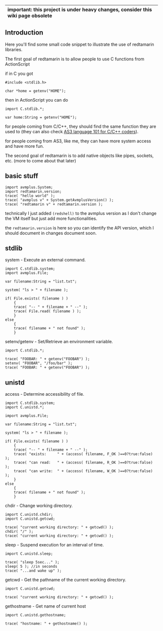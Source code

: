 | **important:** this project is under heavy changes, consider this wiki page obsolete |
|:-------------------------------------------------------------------------------------|

## Introduction ##

Here you'll find some small code snippet to illustrate the use of redtamarin libraries.

The first goal of redtamarin is to allow people to use C functions from ActionScript

if in C you got
```
#include <stdlib.h>

char *home = getenv("HOME");

```

then in ActionScript you can do
```
import C.stdlib.*;

var home:String = getenv("HOME");

```


for people coming from C/C++, they should find the same function
they are used to (they can also check [AS3 language 101 for C/C++ coders](http://blogs.adobe.com/kiwi/2006/05/as3_language_101_for_cc_coders_1.html)).

for people coming from AS3, like me, they can have more system access
and have more fun.

The second goal of redtamarin is to add native objects like pipes, sockets, etc.
(more to come about that later)


## basic stuff ##

```
import avmplus.System;
import redtamarin.version;
trace( "hello world" );
trace( "avmplus v" + System.getAvmplusVersion() );
trace( "redtamarin v" + redtamarin.version );
```

technically I just added `(redshell)` to the avmplus version
as I don't change the VM itself but just add more functionalities.

the `redtamarin.version` is here so you can identify the API version,
which I should document in changes document soon.


## stdlib ##

system - Execute an external command.
```
import C.stdlib.system;
import avmplus.File;

var filename:String = "list.txt";

system( "ls > " + filename );

if( File.exists( filename ) )
    {
    trace( "-- " + filename + " --" );
    trace( File.read( filename ) );
    }
else
    {
    trace( filename + " not found" );
    }
```

setenv/getenv - Set/Retrieve an environment variable.
```
import C.stdlib.*;

trace( "FOOBAR: " + getenv("FOOBAR") );
setenv( "FOOBAR", "/foo/bar" );
trace( "FOOBAR: " + getenv("FOOBAR") );
```


## unistd ##

access - Determine accessibility of file.
```
import C.stdlib.system;
import C.unistd.*;

import avmplus.File;

var filename:String = "list.txt";

system( "ls > " + filename );

if( File.exists( filename ) )
    {
    trace( "-- " + filename + " --" );
    trace( "exists:     " + (access( filename, F_OK )==0?true:false) );
    trace( "can read:   " + (access( filename, R_OK )==0?true:false) );
    trace( "can write:  " + (access( filename, W_OK )==0?true:false) );
    }
else
    {
    trace( filename + " not found" );
    }
```

chdir - Change working directory.
```
import C.unistd.chdir;
import C.unistd.getcwd;

trace( "current working directory: " + getcwd() );
chdir( "/" );
trace( "current working directory: " + getcwd() );
```

sleep - Suspend execution for an interval of time.
```
import C.unistd.sleep;

trace( "sleep 5sec..." );
sleep( 5 ); //in seconds
trace( "...and wake up" );
```


getcwd - Get the pathname of the current working directory.
```
import C.unistd.getcwd;

trace( "current working directory: " + getcwd() );
```

gethostname - Get name of current host
```
import C.unistd.gethostname;

trace( "hostname: " + gethostname() );
```